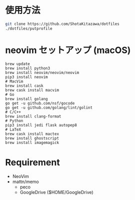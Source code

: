 # 使用方法

```bash
git clone https://github.com/ShotaKitazawa/dotfiles
./dotfiles/putprofile
```

# neovim セットアップ (macOS)

```
brew update
brew install python3
brew install neovim/neovim/neovim
pip3 install neovim
# MacVim
brew install cask
brew cask install macvim
# Go
brew install golang
go get -u github.com/nsf/gocode
go get -u github.com/golang/lint/golint
# C/C++
brew install clang-format
# Python
pip3 install jedi flask autopep8
# LaTeX
brew cask install mactex
brew install ghostscript
brew install imagemagick
```

# Requirement

* NeoVim
* mattn/memo
    * peco
    * GoogleDrive ($HOME/GoogleDrive)
